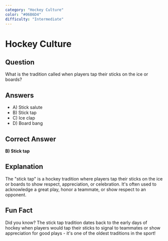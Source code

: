 ```yaml
---
category: "Hockey Culture"
color: "#06B6D4"
difficulty: "Intermediate"
---
```


# Hockey Culture

## Question
What is the tradition called when players tap their sticks on the ice or boards?

## Answers
- A) Stick salute
- B) Stick tap
- C) Ice clap
- D) Board bang

## Correct Answer
**B) Stick tap**

## Explanation
The "stick tap" is a hockey tradition where players tap their sticks on the ice or boards to show respect, appreciation, or celebration. It's often used to acknowledge a great play, honor a teammate, or show respect to an opponent.

## Fun Fact
Did you know? The stick tap tradition dates back to the early days of hockey when players would tap their sticks to signal to teammates or show appreciation for good plays - it's one of the oldest traditions in the sport!

